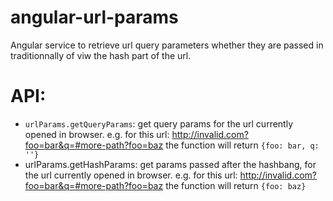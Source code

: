 # angular-url-params

Angular service to retrieve url query parameters whether they are
passed in traditionnally of viw the hash part of the url.

# API:

- `urlParams.getQueryParams`: get query params for the url currently opened in browser. e.g. for this url: http://invalid.com?foo=bar&q=#more-path?foo=baz the function will return `{foo: bar, q: ''}`
- urlParams.getHashParams: get params passed after the hashbang, for the url currently opened in browser. e.g. for this url: http://invalid.com?foo=bar&q=#more-path?foo=baz the function will return `{foo: baz}`
